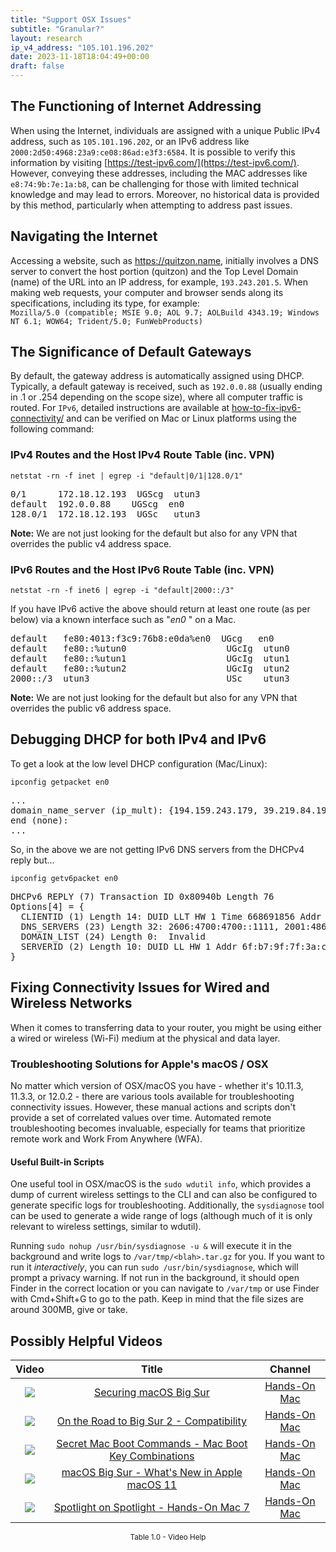 ```yaml
---
title: "Support OSX Issues"
subtitle: "Granular?"
layout: research
ip_v4_address: "105.101.196.202"
date: 2023-11-18T18:04:49+00:00
draft: false
---
```


## The Functioning of Internet Addressing

When using the Internet, individuals are assigned with a unique Public IPv4 address, such as ```105.101.196.202```, or an IPv6 address like ```2000:2d50:4968:23a9:ce08:86ad:e3f3:6584```. It is possible to verify this information by visiting [https://test-ipv6.com/](https://test-ipv6.com/). However, conveying these addresses, including the MAC addresses like ```e8:74:9b:7e:1a:b8```, can be challenging for those with limited technical knowledge and may lead to errors. Moreover, no historical data is provided by this method, particularly when attempting to address past issues.
## Navigating the Internet

Accessing a website, such as https://quitzon.name, initially involves a DNS server to convert the host portion (quitzon) and the Top Level Domain (name) of the URL into an IP address, for example, ```193.243.201.5```. When making web requests, your computer and browser sends along its specifications, including its type, for example: <br>```Mozilla/5.0 (compatible; MSIE 9.0; AOL 9.7; AOLBuild 4343.19; Windows NT 6.1; WOW64; Trident/5.0; FunWebProducts)```
## The Significance of Default Gateways

By default, the gateway address is automatically assigned using DHCP. Typically, a default gateway is received, such as ```192.0.0.88``` (usually ending in .1 or .254 depending on the scope size), where all computer traffic is routed. For ```IPv6```, detailed instructions are available at [how-to-fix-ipv6-connectivity/](/blog/how-to-fix-ipv6-connectivity/) and can be verified on Mac or Linux platforms using the following command:
<br>
### IPv4 Routes and the Host IPv4 Route Table (inc. VPN)
```netstat -rn -f inet | egrep -i "default|0/1|128.0/1"```

<pre>
0/1      172.18.12.193  UGScg  utun3
default  192.0.0.88    UGScg  en0
128.0/1  172.18.12.193  UGSc   utun3</pre>

**Note:** We are not just looking for the default but also for any VPN that overrides the public v4 address space.

### IPv6 Routes and the Host IPv6 Route Table (inc. VPN)
```netstat -rn -f inet6 | egrep -i "default|2000::/3"```

If you have IPv6 active the above should return at least one route (as per below) via a known interface such as "_en0_ " on a Mac. 

<pre>
default   fe80:4013:f3c9:76b8:e0da%en0  UGcg   en0
default   fe80::%utun0                   UGcIg  utun0
default   fe80::%utun1                   UGcIg  utun1
default   fe80::%utun2                   UGcIg  utun2
2000::/3  utun3                          USc    utun3</pre>

**Note:** We are not just looking for the default but also for any VPN that overrides the public v6 address space.
<br>

## Debugging DHCP for both IPv4 and IPv6

To get a look at the low level DHCP configuration (Mac/Linux): 

```ipconfig getpacket en0```

<pre>
...
domain_name_server (ip_mult): {194.159.243.179, 39.219.84.195}
end (none):
...</pre>

So, in the above we are not getting IPv6 DNS servers from the DHCPv4 reply but...

```ipconfig getv6packet en0```

<pre>
DHCPv6 REPLY (7) Transaction ID 0x80940b Length 76
Options[4] = {
  CLIENTID (1) Length 14: DUID LLT HW 1 Time 668691856 Addr e8:74:9b:7e:1a:b8
  DNS_SERVERS (23) Length 32: 2606:4700:4700::1111, 2001:4860:4860::8844
  DOMAIN_LIST (24) Length 0:  Invalid
  SERVERID (2) Length 10: DUID LL HW 1 Addr 6f:b7:9f:7f:3a:cd
}</pre>




## Fixing Connectivity Issues for Wired and Wireless Networks

When it comes to transferring data to your router, you might be using either a wired or wireless (Wi-Fi) medium at the physical and data layer.
### Troubleshooting Solutions for Apple's macOS / OSX
No matter which version of OSX/macOS you have - whether it's 10.11.3, 11.3.3, or 12.0.2 - there are various tools available for troubleshooting connectivity issues. However, these manual actions and scripts don't provide a set of correlated values over time. Automated remote troubleshooting becomes invaluable, especially for teams that prioritize remote work and Work From Anywhere (WFA).
#### Useful Built-in Scripts
One useful tool in OSX/macOS is the `sudo wdutil info`, which provides a dump of current wireless settings to the CLI and can also be configured to generate specific logs for troubleshooting. Additionally, the `sysdiagnose` tool can be used to generate a wide range of logs (although much of it is only relevant to wireless settings, similar to wdutil).

Running `sudo nohup /usr/bin/sysdiagnose -u &` will execute it in the background and write logs to `/var/tmp/<blah>.tar.gz` for you. If you want to run it *interactively*, you can run `sudo /usr/bin/sysdiagnose`, which will prompt a privacy warning. If not run in the background, it should open Finder in the correct location or you can navigate to `/var/tmp` or use Finder with Cmd+Shift+G to go to the path. Keep in mind that the file sizes are around 300MB, give or take.
## Possibly Helpful Videos

<link href="/plugins/lity/css/lity.min.css" rel="stylesheet">
<script src="/plugins/lity/js/lity.min.js"></script>
<div class="table1-start"></div>

|Video | Title | Channel |
| :---: | :---: | :---: |
|<a href="https://www.youtube.com/watch?v=7KdhJimuhNw" data-lity><img src="https://i.ytimg.com/vi/7KdhJimuhNw/default.jpg" class="img-fluid"></a>|<a href="https://www.youtube.com/watch?v=7KdhJimuhNw" data-lity>Securing macOS Big Sur</a>|<a target="_blank" href="https://www.youtube.com/channel/UCg43DP8MdHVcl4rFK_delBg" >Hands-On Mac</a>|
|<a href="https://www.youtube.com/watch?v=HEbK-Tignuc" data-lity><img src="https://i.ytimg.com/vi/HEbK-Tignuc/default.jpg" class="img-fluid"></a>|<a href="https://www.youtube.com/watch?v=HEbK-Tignuc" data-lity>On the Road to Big Sur 2 - Compatibility</a>|<a target="_blank" href="https://www.youtube.com/channel/UCg43DP8MdHVcl4rFK_delBg" >Hands-On Mac</a>|
|<a href="https://www.youtube.com/watch?v=VwNYWAxHCgM" data-lity><img src="https://i.ytimg.com/vi/VwNYWAxHCgM/default.jpg" class="img-fluid"></a>|<a href="https://www.youtube.com/watch?v=VwNYWAxHCgM" data-lity>Secret Mac Boot Commands - Mac Boot Key Combinations</a>|<a target="_blank" href="https://www.youtube.com/channel/UCg43DP8MdHVcl4rFK_delBg" >Hands-On Mac</a>|
|<a href="https://www.youtube.com/watch?v=JMKi6o9kaZI" data-lity><img src="https://i.ytimg.com/vi/JMKi6o9kaZI/default.jpg" class="img-fluid"></a>|<a href="https://www.youtube.com/watch?v=JMKi6o9kaZI" data-lity>macOS Big Sur - What&#39;s New in Apple macOS 11</a>|<a target="_blank" href="https://www.youtube.com/channel/UCg43DP8MdHVcl4rFK_delBg" >Hands-On Mac</a>|
|<a href="https://www.youtube.com/watch?v=RslZ4W1EPqk" data-lity><img src="https://i.ytimg.com/vi/RslZ4W1EPqk/default.jpg" class="img-fluid"></a>|<a href="https://www.youtube.com/watch?v=RslZ4W1EPqk" data-lity>Spotlight on Spotlight - Hands-On Mac 7</a>|<a target="_blank" href="https://www.youtube.com/channel/UCg43DP8MdHVcl4rFK_delBg" >Hands-On Mac</a>|

<center><small>Table 1.0 - Video Help</small></center>
 <br>
<div class="table1-end"></div>
<script type="text/javascript">
(function() {
    $('div.table1-start').nextUntil('div.table1-end', 'table').addClass('table thead-dark table-striped table-responsive rounded').attr('id', 't1');
    $('#t1').find('thead').addClass('thead-dark');
})();
</script>
